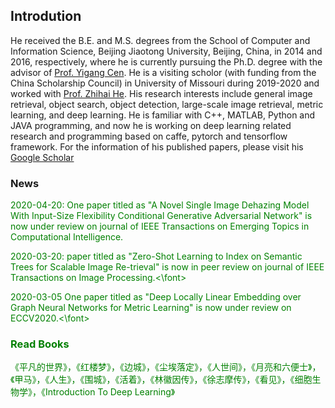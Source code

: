 ## Introdution

He received the B.E. and M.S. degrees from the School of Computer and Information Science, Beijing Jiaotong University, Beijing, China, in 2014 and 2016, respectively, where he is currently pursuing the Ph.D. degree with the advisor of [Prof. Yigang Cen](http://faculty.bjtu.edu.cn/8127/). He is a visiting scholor (with funding from the China Scholarship Council) in University of Missouri during 2019-2020 and worked with [Prof. Zhihai He](https://engineering.missouri.edu/faculty/zhihai-henry-he/). His research interests include general image retrieval, object search, object detection, large-scale image retrieval, metric learning, and deep learning. He is familiar with C++, MATLAB, Python and JAVA programming, and now he is working on deep learning related research and programming based on caffe, pytorch and tensorflow framework. For the information of his published papers, please visit his [Google Scholar](https://scholar.google.com/citations?hl=zh-CN&user=iFp1FOMAAAAJ)

### News

<font color="green">2020-04-20: One paper titled as "A Novel Single Image Dehazing Model With Input-Size Flexibility Conditional Generative Adversarial Network" is now under review on journal of IEEE Transactions on Emerging Topics in Computational Intelligence.</font>

<font color="green">2020-03-20: paper titled as "Zero-Shot Learning to Index on Semantic Trees for Scalable Image Re-trieval" is now in peer review on journal of IEEE Transactions on Image Processing.<\font>

<font color="green">2020-03-05 One paper titled as "Deep Locally Linear Embedding over Graph Neural Networks for Metric Learning" is now under review on ECCV2020.<\font>

### Read Books
《平凡的世界》，《红楼梦》，《边城》，《尘埃落定》，《人世间》，《月亮和六便士》，《甲马》，《人生》，《围城》，《活着》，《林徽因传》，《徐志摩传》，《看见》，《细胞生物学》，《Introduction To Deep Learning》


